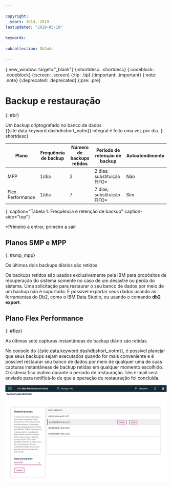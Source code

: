 ```yaml
---

copyright:
  years: 2014, 2019
lastupdated: "2018-05-10"

keywords:

subcollection: Db2whc

---
```


<!-- Attribute definitions --> 
{:new_window: target="_blank"}
{:shortdesc: .shortdesc}
{:codeblock: .codeblock}
{:screen: .screen}
{:tip: .tip}
{:important: .important}
{:note: .note}
{:deprecated: .deprecated}
{:pre: .pre}

# Backup e restauração
{: #br}

Um backup criptografado no banco de dados {{site.data.keyword.dashdbshort_notm}} integral é feito uma vez por
dia.
{: shortdesc}

| Plano              | Frequência de backup | Número de backups retidos | Período de retenção de backup   | Autoatendimento |
|-------------------|------------------|----------------------------|---------------------------|--------------|
| MPP               | 1/dia          | 2                          | 2 dias; substituição FIFO*   | Não           |
| Flex Performance  | 1/dia          | 7                          | 7 dias; substituição FIFO*   | Sim          |
{: caption="Tabela 1. Frequência e retenção de backup" caption-side="top"}

*Primeiro a entrar, primeiro a sair

## Planos SMP e MPP
{: #smp_mpp}

Os últimos dois backups diários são retidos.

Os backups retidos são usados exclusivamente pela IBM para propósitos de recuperação do sistema somente no caso de um desastre ou perda do sistema. Uma solicitação para restaurar o seu banco de dados por meio de um backup não é suportada. É possível exportar seus dados usando as ferramentas do Db2, como o IBM Data Studio, ou usando o comando **db2
export**. 

## Plano Flex Performance
{: #flex}

As últimas sete capturas instantâneas de backup diário são retidas.

No console do {{site.data.keyword.dashdbshort_notm}}, é possível planejar que seus backups sejam executados quando for mais conveniente e é possível restaurar seu banco de dados por meio de qualquer uma de suas capturas instantâneas de backup retidas em qualquer momento escolhido. O sistema
fica inativo durante o período de restauração. Um e-mail será enviado para notificá-lo de que a operação de restauração foi
concluída.

![Visualização da página de backup e restauração do console da web](images/br.png)

